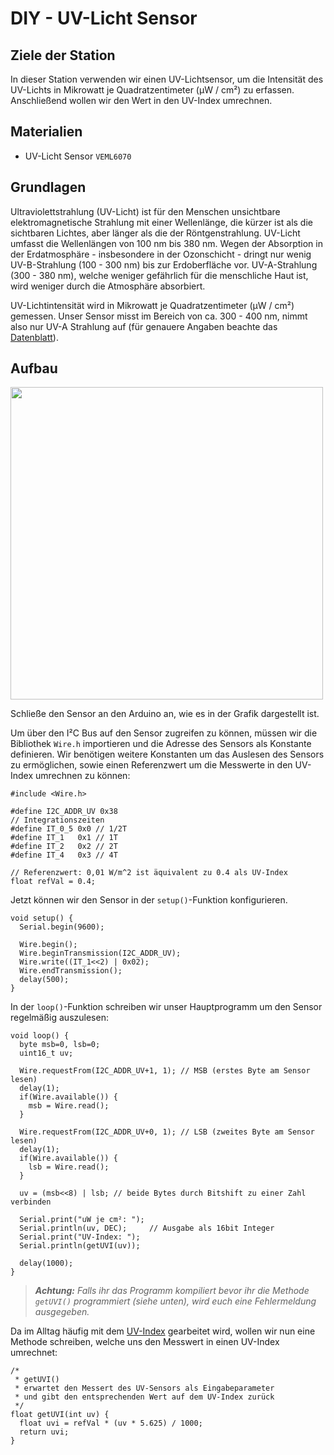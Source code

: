 # DIY - UV-Licht Sensor

## Ziele der Station
In dieser Station verwenden wir einen UV-Lichtsensor, um die Intensität des UV-Lichts in Mikrowatt je Quadratzentimeter (μW / cm²) zu erfassen.
Anschließend wollen wir den Wert in den UV-Index umrechnen.

## Materialien
* UV-Licht Sensor `VEML6070`

## Grundlagen
Ultraviolettstrahlung (UV-Licht) ist für den Menschen unsichtbare elektromagnetische Strahlung mit einer Wellenlänge, die kürzer ist als die sichtbaren Lichtes, aber länger als die der Röntgenstrahlung.
UV-Licht umfasst die Wellenlängen von 100 nm bis 380 nm.
Wegen der Absorption in der Erdatmosphäre - insbesondere in der Ozonschicht - dringt nur wenig UV-B-Strahlung (100 - 300 nm) bis zur Erdoberfläche vor.
UV-A-Strahlung (300 - 380 nm), welche weniger gefährlich für die menschliche Haut ist, wird weniger durch die Atmosphäre absorbiert.

UV-Lichtintensität wird in Mikrowatt je Quadratzentimeter (μW / cm²) gemessen.
Unser Sensor misst im Bereich von ca. 300 - 400 nm, nimmt also nur UV-A Strahlung auf (für genauere Angaben beachte das [Datenblatt](https://github.com/sensebox/resources/raw/master/datasheets/datasheet_veml6070-UV-A-Light-Sensor.pdf)).

## Aufbau
<img src="https://raw.githubusercontent.com/sensebox/resources/master/images/edu//projekt_uv_ligth.png?raw=true" width="500"/>

Schließe den Sensor an den Arduino an, wie es in der Grafik dargestellt ist.

Um über den I²C Bus auf den Sensor zugreifen zu können, müssen wir die Bibliothek `Wire.h` importieren und die Adresse des Sensors als Konstante definieren.
Wir benötigen weitere Konstanten um das Auslesen des Sensors zu ermöglichen, sowie einen Referenzwert um die Messwerte in den UV-Index umrechnen zu können:

```arduino
#include <Wire.h>

#define I2C_ADDR_UV 0x38
// Integrationszeiten
#define IT_0_5 0x0 // 1/2T
#define IT_1   0x1 // 1T
#define IT_2   0x2 // 2T
#define IT_4   0x3 // 4T

// Referenzwert: 0,01 W/m^2 ist äquivalent zu 0.4 als UV-Index
float refVal = 0.4;
```

Jetzt können wir den Sensor in der `setup()`-Funktion konfigurieren.

```arduino
void setup() {
  Serial.begin(9600);

  Wire.begin();
  Wire.beginTransmission(I2C_ADDR_UV);
  Wire.write((IT_1<<2) | 0x02);
  Wire.endTransmission();
  delay(500);
}
```

In der `loop()`-Funktion schreiben wir unser Hauptprogramm um den Sensor regelmäßig auszulesen:

```arduino
void loop() {
  byte msb=0, lsb=0;
  uint16_t uv;

  Wire.requestFrom(I2C_ADDR_UV+1, 1); // MSB (erstes Byte am Sensor lesen)
  delay(1);
  if(Wire.available()) {
    msb = Wire.read();
  }

  Wire.requestFrom(I2C_ADDR_UV+0, 1); // LSB (zweites Byte am Sensor lesen)
  delay(1);
  if(Wire.available()) {
    lsb = Wire.read();
  }

  uv = (msb<<8) | lsb; // beide Bytes durch Bitshift zu einer Zahl verbinden

  Serial.print("uW je cm²: ");
  Serial.println(uv, DEC);     // Ausgabe als 16bit Integer
  Serial.print("UV-Index: ");
  Serial.println(getUVI(uv));

  delay(1000);
}
```

> ***Achtung:*** *Falls ihr das Programm kompiliert bevor ihr die Methode `getUVI()` programmiert (siehe unten), wird euch eine Fehlermeldung ausgegeben.*

Da im Alltag häufig mit dem [UV-Index](https://de.wikipedia.org/wiki/UV-Index) gearbeitet wird, wollen wir nun eine Methode schreiben, welche uns den Messwert in einen UV-Index umrechnet:

```arduino
/*
 * getUVI()
 * erwartet den Messert des UV-Sensors als Eingabeparameter
 * und gibt den entsprechenden Wert auf dem UV-Index zurück
 */
float getUVI(int uv) {
  float uvi = refVal * (uv * 5.625) / 1000;
  return uvi;
}
```
